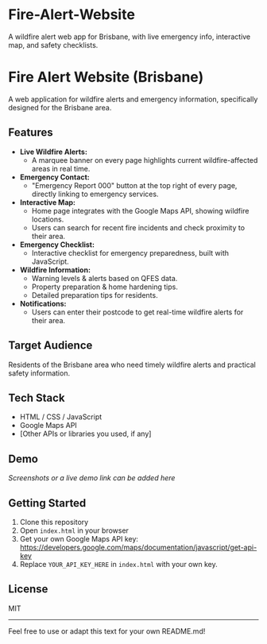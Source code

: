 # Fire-Alert-Website
A wildfire alert web app for Brisbane, with live emergency info, interactive map, and safety checklists.
# Fire Alert Website (Brisbane)

A web application for wildfire alerts and emergency information, specifically designed for the Brisbane area.

## Features

- **Live Wildfire Alerts:**  
  - A marquee banner on every page highlights current wildfire-affected areas in real time.
- **Emergency Contact:**  
  - "Emergency Report 000" button at the top right of every page, directly linking to emergency services.
- **Interactive Map:**  
  - Home page integrates with the Google Maps API, showing wildfire locations.
  - Users can search for recent fire incidents and check proximity to their area.
- **Emergency Checklist:**  
  - Interactive checklist for emergency preparedness, built with JavaScript.
- **Wildfire Information:**  
  - Warning levels & alerts based on QFES data.
  - Property preparation & home hardening tips.
  - Detailed preparation tips for residents.
- **Notifications:**  
  - Users can enter their postcode to get real-time wildfire alerts for their area.

## Target Audience

Residents of the Brisbane area who need timely wildfire alerts and practical safety information.

## Tech Stack

- HTML / CSS / JavaScript
- Google Maps API
- [Other APIs or libraries you used, if any]

## Demo

_Screenshots or a live demo link can be added here_

## Getting Started

1. Clone this repository
2. Open `index.html` in your browser
3. Get your own Google Maps API key: https://developers.google.com/maps/documentation/javascript/get-api-key
4. Replace `YOUR_API_KEY_HERE` in `index.html` with your own key.
## License

MIT

---

Feel free to use or adapt this text for your own README.md!  
